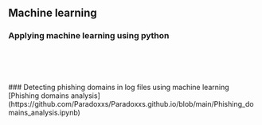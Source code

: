 ## Machine learning 
### Applying machine learning using python
<br/>
<br/>
<br/>
<br/>
### Detecting phishing domains in log files using machine learning
[Phishing domains analysis](https://github.com/Paradoxxs/Paradoxxs.github.io/blob/main/Phishing_domains_analysis.ipynb)
